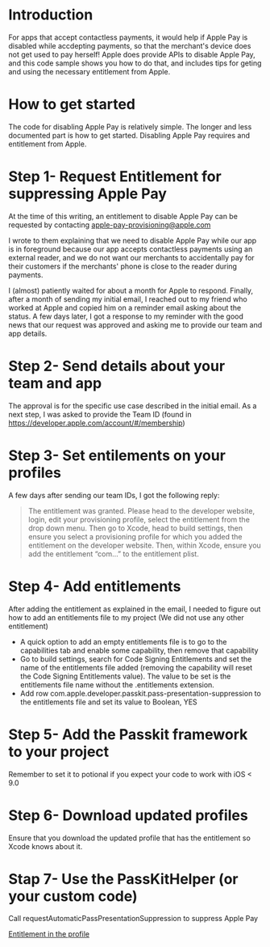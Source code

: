 Introduction
=================

For apps that accept contactless payments, it would help if Apple Pay is disabled while accdepting payments, so that the merchant's device does not get used to pay herself!
Apple does provide APIs to disable Apple Pay, and this code sample shows you how to do that, and includes tips for geting and using the necessary entitlement from Apple.


How to get started
==================

The code for disabling Apple Pay is relatively simple. The longer and less documented part is how to get started.
Disabling Apple Pay requires and entitlement from Apple.


Step 1- Request Entitlement for suppressing Apple Pay
=====================================================

At the time of this writing, an entitlement to disable Apple Pay can be requested by contacting apple-pay-provisioning@apple.com

I wrote to them explaining that we need to disable Apple Pay while our app is in foreground because our app accepts contactless payments using an external reader, and we do not want our merchants to accidentally pay for their customers if the merchants' phone is close to the reader during payments.

I (almost) patiently waited for about a month for Apple to respond. Finally, after a month of sending my initial email, I reached out to my friend who worked at Apple and copied him on a reminder email asking about the status. A few days later, I got a response to my reminder with the good news that our request was approved and asking me to provide our team and app details.

Step 2- Send details about your team and app
============================================

The approval is for the specific use case described in the initial email. As a next step, I was asked to provide the Team ID (found in https://developer.apple.com/account/#/membership)

Step 3- Set entilements on your profiles
========================================

A few days after sending our team IDs, I got the following reply:

> The entitlement was granted. Please head to the developer website, login, edit your provisioning profile, select the entitlement from the drop down menu.
> Then go to Xcode, head to build settings, then ensure you select a provisioning profile for which you added the entitlement on the developer website.
> Then, within Xcode, ensure you add the entitlement “com…” to the entitlement plist.

Step 4- Add entitlements
========================

After adding the entitlement as explained in the email, I needed to figure out how to add an entitlements file to my project (We did not use any other entitlement)

* A quick option to add an empty entitlements file is to go to the capabilities tab and enable some capability, then remove that capability
* Go to build settings, search for Code Signing Entitlements and set the name of the entitlements file added (removing the capability will reset the Code Signing Entitlements value). The value to be set is the entitlements file name without the .entitlements extension.
* Add row com.apple.developer.passkit.pass-presentation-suppression to the entitlements file and set its value to Boolean, YES

Step 5- Add the Passkit framework to your project
=================================================

Remember to set it to potional if you expect your code to work with iOS < 9.0

Step 6- Download updated profiles
=================================

Ensure that you download the updated profile that has the entitlement so Xcode knows about it.


Stap 7- Use the PassKitHelper (or your custom code)
===================================================

Call requestAutomaticPassPresentationSuppression to suppress Apple Pay





[Entitlement in the profile](images/ApplePaySuppressionEntitlement.png?raw=true "Entitlement in the profile")


